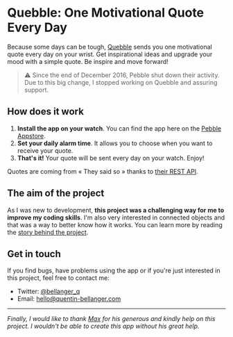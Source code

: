 # Quebble: One Motivational Quote Every Day

Because some days can be tough, [Quebble](http://quebble.io) sends you one motivational quote every day on your wrist. Get inspirational ideas and upgrade your mood with a simple quote. Be inspire and move forward!

> ⚠️ Since the end of December 2016, Pebble shut down their activity. Due to this big change, I stopped working on Quebble and assuring support.

## How does it work

1. **Install the app on your watch**. You can find the app here on the [Pebble Appstore](https://apps.getpebble.com/en_US/application/568057b24893f90bb2000098).
2. **Set your daily alarm time**. It allows you to choose when you want to receive your quote.
3. **That's it!** Your quote will be sent every day on your watch. Enjoy!

Quotes are coming from « They said so » thanks to [their REST API](https://theysaidso.com/api/).

## The aim of the project

As I was new to development, **this project was a challenging way for me to improve my coding skills**. I'm also very interested in connected objects and that was a way to better know how it works. You can learn more by reading the [story behind the project](https://medium.com/@Bellanger_q/i-created-my-first-pebble-watchapp-here-is-my-journey-c40bfa138e6a#.49ljldbmb).

## Get in touch

If you find bugs, have problems using the app or if you're just interested in this project, feel free to contact me:
- Twitter: [@bellanger_q](http://twitter.com/bellanger_q)
- Email: [hello@quentin-bellanger.com](mailto:hello@quentin-bellanger.com)

---

*Finally, I would like to thank [Max](https://twitter.com/DCMaxxx) for his generous and kindly help on this project. I wouldn't be able to create this app without his great help.*
